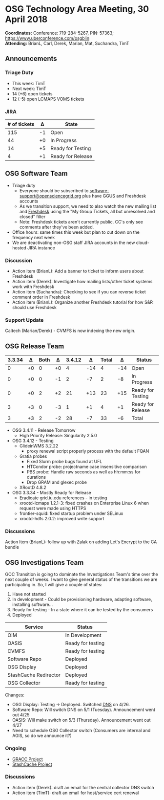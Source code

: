 # OSG Technology Area Meeting, 30 April 2018

**Coordinates:** Conference: 719-284-5267, PIN: 57363; <https://www.uberconference.com/osgblin>  
**Attending:** BrianL, Carl, Derek, Marian, Mat, Suchandra, TimT


## Announcements


### Triage Duty

-   This week: TimT
-   Next week: TimT
-   14 (+6) open tickets
-   12 (-5) open LCMAPS VOMS tickets


### JIRA

| # of tickets | &Delta; | State             |
|------------ |------- |----------------- |
| 115          | -1      | Open              |
| 44           | +0      | In Progress       |
| 14           | +5      | Ready for Testing |
| 4            | +1      | Ready for Release |


## OSG Software Team

-   Triage duty  
    -   Everyone should be subscribed to [software-support@opensciencegrid.org](mailto:software-support@opensciencegrid.org) plus have GGUS and Freshdesk accounts
    -   As we transition support, we need to also watch the new mailing list and [Freshdesk](https://support.opensciencegrid.org/helpdesk/tickets) using the "My Group Tickets, all but unresolved and closed" filter
    -   Note: Freshdesk tickets aren't currently public. CC's only see comments after they've been added.
-   Office hours: same times this week but plan to cut down on the frequency next week
-   We are deactivating non-OSG staff JIRA accounts in the new cloud-hosted JIRA instance

### Discussion

-   Action item (BrianL): Add a banner to ticket to inform users about Freshdesk
-   Action item (Derek): Investigate how mailing lists/other ticket systems work with Freshdesk
-   Action item (Suchandra): Checking to see if you can reverse ticket comment order in Freshdesk
-   Action item (BrianL): Organize another Freshdesk tutorial for how S&R should use Freshdesk

### Support Update

Caltech (Marian/Derek) - CVMFS is now indexing the new origin.


## OSG Release Team

| 3.3.34 | &Delta; | Both | &Delta; | 3.4.12 | &Delta; | Total | &Delta; | Status            |
|------ |------- |---- |------- |------ |------- |----- |------- |----------------- |
| 0      | +0      | 0    | +0      | 4      | -14     | 4     | -14     | Open              |
| 0      | +0      | 0    | -1      | 2      | -7      | 2     | -8      | In Progress       |
| 0      | +0      | 2    | +2      | 21     | +13     | 23    | +15     | Ready for Testing |
| 3      | +3      | 0    | -3      | 1      | +1      | 4     | +1      | Ready for Release |
| 3      | +3      | 2    | -2      | 28     | -7      | 33    | -6      | Total             |

-   OSG 3.4.11 - Release Tomorrow
    -   High Priority Release: Singularity 2.5.0
-   OSG 3.4.12 - Testing
    -   GlideinWMS 3.2.22
        -   proxy renewal script properly process with the default FQAN
    -   Gratia probes
        -   Fixed Slurm probe bugs found at UFL
        -   HTCondor probe: projectname case insensitive comparison
        -   PBS probe: Handle raw seconds as well as hh:mm:ss for durations
        -   Drop GRAM and glexec probe
    -   XRootD 4.8.2
-   OSG 3.3.34 - Mostly Ready for Release
    -   Eradicate grid.iu.edu references - in testing
    -   xrootd-lcmaps 1.2.1-3: fixed crashes on Enterprise Linux 6 when request were made using HTTPS
    -   frontier-squid: fixed startup problem under SELinux
    -   xrootd-hdfs 2.0.2: improved write support

### Discussions

Action Item (BrianL): follow up with Zalak on adding Let's Encrypt to the CA bundle


## OSG Investigations Team

GOC Transition is going to dominate the Investigations Team's time over the next couple of weeks.   I want to give general status of the transitions we are participating in.  So, I will give a couple of states:  

1.  Have not started
2.  In development - Could be provisioning hardware, adapting software, installing software&#x2026;
3.  Ready for testing - In a state where it can be tested by the consumers
4.  Deployed

| Service               | Status            |
|--------------------- |----------------- |
| OIM                   | In Development    |
| OASIS                 | Ready for testing |
| CVMFS                 | Ready for testing |
| Software Repo         | Deployed          |
| OSG Display           | Deployed          |
| StashCache Redirector | Deployed          |
| OSG Collector         | Ready for testing |

Changes:  

-   OSG Display: Testing -> Deployed.  Switched [DNS](https://display.opensciencegrid.org) on 4/26.
-   Software Repo: Will switch DNS on 5/1 (Tuesday).  Announcement went out 4/25
-   OASIS: Will make switch on 5/3 (Thursday).  Announcement went out 4/27
-   Need to schedule OSG Collector switch (Consumers are internal and AGIS, so do we announce it?)


### Ongoing

-   [GRACC Project](https://jira.opensciencegrid.org/projects/GRACC/)
-   [StashCache Project](https://opensciencegrid.github.io/StashCache/)


### Discussions

-   Action item (Derek): draft an email for the central collector DNS switch
-   Action item (TimT): draft an email for host/service cert renewal
